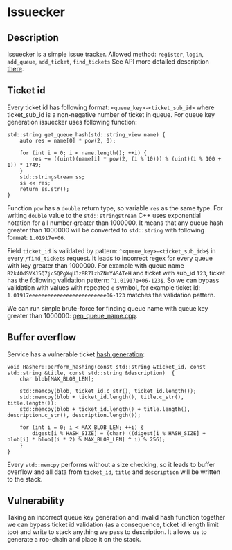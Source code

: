 # Issuecker

## Description
Issuecker is a simple issue tracker.
Allowed method: `register`, `login`, `add_queue`, `add_ticket`, `find_tickets`
See API more detailed description [there](https://github.com/HITB-CyberWeek/hitbsecconf-ctf-2022/blob/main/writeups/issuecker/API.md).

## Ticket id
Every ticket id has following format: `<queue_key>-<ticket_sub_id>`
where ticket_sub_id is a non-negative number of ticket in queue. For queue key generation issuecker uses following function:


```
std::string get_queue_hash(std::string_view name) {
    auto res = name[0] * pow(2, 0);

    for (int i = 0; i < name.length(); ++i) {
        res += ((uint)(name[i] * pow(2, (i % 10))) % (uint)(i % 100 + 1)) * 1749;
    }
    std::stringstream ss;
    ss << res;
    return ss.str();
}
```

Function `pow` has a `double` return type, so variable `res` as the same type. For writing `double` value to the `std::stringstream` C++ uses exponential notation for all number greater than 1000000. It means that any queue hash greater than 1000000 will be converted to `std::string` with following format: `1.01917e+06`.

Field `ticket_id` is validated by pattern: `^<queue_key>-<ticket_sub_id>$` in every `/find_tickets` request. It leads to incorrect regex for every queue with 
key greater than 1000000. For example with queue name `R2k4OdSVXJ5Q7jc5QPgXqU3z8R7lzhZNmYASATeH`
and ticket with sub_id `123`, ticket has the following validation pattern: `^1.01917e+06-123$`.
So we can bypass validation with values with repeated `e` symbol, for example ticket id:
`1.01917eeeeeeeeeeeeeeeeeeeeeeeee06-123` matches the validation pattern.

We can run simple brute-force for finding queue name with queue key greater than 1000000: [gen_queue_name.cpp](https://github.com/HITB-CyberWeek/hitbsecconf-ctf-2022/blob/main/sploits/issuecker/src/gen_queue_name.cpp).

## Buffer overflow
Service has a vulnerable ticket [hash generation](https://github.com/HITB-CyberWeek/hitbsecconf-ctf-2022/blob/main/services/issuecker/src/hasher.cpp#L10): 
```
void Hasher::perform_hashing(const std::string &ticket_id, const std::string &title, const std::string &description)  {
    char blob[MAX_BLOB_LEN];

    std::memcpy(blob, ticket_id.c_str(), ticket_id.length());
    std::memcpy(blob + ticket_id.length(), title.c_str(), title.length());
    std::memcpy(blob + ticket_id.length() + title.length(), description.c_str(), description.length());

    for (int i = 0; i < MAX_BLOB_LEN; ++i) {
        digest[i % HASH_SIZE] = (char) ((digest[i % HASH_SIZE] + blob[i] * blob[(i * 2) % MAX_BLOB_LEN] ^ i) % 256);
    }
}

```

Every `std::memcpy` performs without a size checking, so it leads to buffer overflow
and all data from `ticket_id`, `title` and `description` will be written to the stack.

## Vulnerability
Taking an incorrect queue key generation and invalid hash function together we can bypass ticket id validation (as a consequence, ticket id length limit too) and write to stack anything we pass to description. It allows us to generate a rop-chain and place it on the stack.
